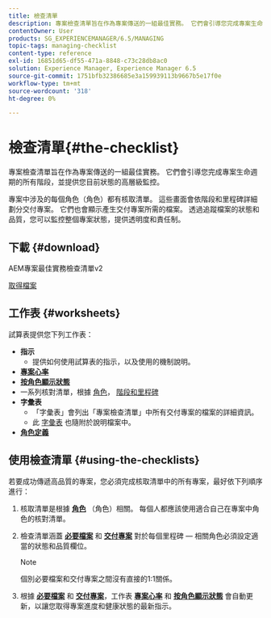 ```yaml
---
title: 檢查清單
description: 專案檢查清單旨在作為專案傳送的一組最佳實務。 它們會引導您完成專案生命週期的所有階段，並提供您目前狀態的高層級監控。
contentOwner: User
products: SG_EXPERIENCEMANAGER/6.5/MANAGING
topic-tags: managing-checklist
content-type: reference
exl-id: 16851d65-df55-471a-8848-c73c28db8ac0
solution: Experience Manager, Experience Manager 6.5
source-git-commit: 1751bfb32386685e3a159939113b9667b5e17f0e
workflow-type: tm+mt
source-wordcount: '318'
ht-degree: 0%

---
```


# 檢查清單{#the-checklist}

專案檢查清單旨在作為專案傳送的一組最佳實務。 它們會引導您完成專案生命週期的所有階段，並提供您目前狀態的高層級監控。

專案中涉及的每個角色（角色）都有核取清單。 這些畫面會依階段和里程碑詳細劃分交付專案。 它們也會顯示產生交付專案所需的檔案。 透過追蹤檔案的狀態和品質，您可以監控整個專案狀態，提供透明度和責任制。

## 下載 {#download}

AEM專案最佳實務檢查清單v2

[取得檔案](assets/aem_project_bp_checklistv2-65.xlsx)

## 工作表 {#worksheets}

試算表提供您下列工作表：

* **指示**
   * 提供如何使用試算表的指示，以及使用的機制說明。
* **[專案心率](/help/managing/best-practices.md#project-heartbeat-dashboard)**
* **[按角色顯示狀態](/help/managing/best-practices.md#status-by-role)**
* 一系列核對清單，根據 [角色](/help/managing/best-practices.md#persona)， [階段和里程碑](/help/managing/best-practices.md#phases-and-milestones)
* **字彙表**
   * 「字彙表」會列出「專案檢查清單」中所有交付專案的檔案的詳細資訊。
   * 此 [字彙表](/help/managing/best-practices-glossary.md) 也隨附於說明檔案中。
* **[角色定義](/help/managing/best-practices.md#persona)**

## 使用檢查清單 {#using-the-checklists}

若要成功傳遞高品質的專案，您必須完成核取清單中的所有專案，最好依下列順序進行：

1. 核取清單是根據 **[角色](/help/managing/best-practices.md#persona)** （角色）相關。 每個人都應該使用適合自己在專案中角色的核對清單。
1. 檢查清單涵蓋 **[必要檔案](/help/managing/best-practices.md#required-documents)** 和 **[交付專案](/help/managing/best-practices.md#deliverables)** 對於每個里程碑 — 相關角色必須設定適當的狀態和品質欄位。

   >[!NOTE]
   >
   >個別必要檔案和交付專案之間沒有直接的1:1關係。

1. 根據 **[必要檔案](/help/managing/best-practices.md#required-documents)** 和 **[交付專案](/help/managing/best-practices.md#deliverables)**，工作表 **[專案心率](/help/managing/best-practices.md#project-heartbeat-dashboard)** 和 **[按角色顯示狀態](/help/managing/best-practices.md#status-by-role)** 會自動更新，以讓您取得專案進度和健康狀態的最新指示。

